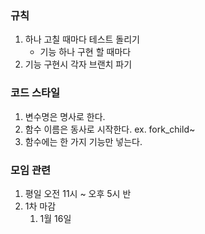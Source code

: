 
### 규칙

1. 하나 고칠 때마다 테스트 돌리기
    - 기능 하나 구현 할 때마다
2. 기능 구현시 각자 브랜치 파기

### 코드 스타일

1. 변수명은 명사로 한다.
2. 함수 이름은 동사로 시작한다. ex. fork_child~
3. 함수에는 한 가지 기능만 넣는다.

### 모임 관련
1. 평일 오전 11시 ~ 오후 5시 반
2. 1차 마감
   1. 1월 16일
